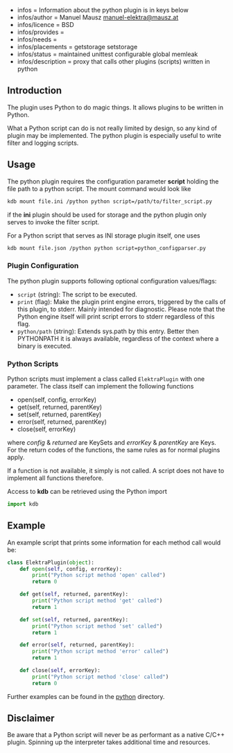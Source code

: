 - infos = Information about the python plugin is in keys below
- infos/author = Manuel Mausz <manuel-elektra@mausz.at>
- infos/licence = BSD
- infos/provides =
- infos/needs =
- infos/placements = getstorage setstorage
- infos/status = maintained unittest configurable global memleak
- infos/description = proxy that calls other plugins (scripts) written in python

## Introduction

The plugin uses Python to do magic things. It allows plugins to be written in Python.

What a Python script can do is not really limited by design, so any kind of plugin may be
implemented. The python plugin is especially useful to write filter and logging scripts.

## Usage

The python plugin requires the configuration parameter **script** holding the file path to a
python script. The mount command would look like

```sh
kdb mount file.ini /python python script=/path/to/filter_script.py
```

if the **ini** plugin should be used for storage and the python plugin only serves to invoke the
filter script.

For a Python script that serves as INI storage plugin itself, one uses

```sh
kdb mount file.json /python python script=python_configparser.py
```

### Plugin Configuration

The python plugin supports following optional configuration values/flags:

- `script` (string): The script to be executed.
- `print` (flag): Make the plugin print engine errors, triggered by the calls of
  this plugin, to stderr. Mainly intended for diagnostic. Please note that the
  Python engine itself will print script errors to stderr regardless of this flag.
- `python/path` (string): Extends sys.path by this entry. Better then PYTHONPATH
  it is always available, regardless of the context where a binary is executed.

### Python Scripts

Python scripts must implement a class called `ElektraPlugin` with one parameter.
The class itself can implement the following functions

- open(self, config, errorKey)
- get(self, returned, parentKey)
- set(self, returned, parentKey)
- error(self, returned, parentKey)
- close(self, errorKey)

where _config_ & _returned_ are KeySets and _errorKey_ & _parentKey_ are Keys.
For the return codes of the functions, the same rules as for normal plugins apply.

If a function is not available, it simply is not called. A script does not have to
implement all functions therefore.

Access to **kdb** can be retrieved using the Python import

```py
import kdb
```

## Example

An example script that prints some information for each method call would be:

```py
class ElektraPlugin(object):
    def open(self, config, errorKey):
        print("Python script method 'open' called")
        return 0

    def get(self, returned, parentKey):
        print("Python script method 'get' called")
        return 1

    def set(self, returned, parentKey):
        print("Python script method 'set' called")
        return 1

    def error(self, returned, parentKey):
        print("Python script method 'error' called")
        return 1

    def close(self, errorKey):
        print("Python script method 'close' called")
        return 0
```

Further examples can be found in the [python](python/) directory.

## Disclaimer

Be aware that a Python script will never be as performant as a native C/C++ plugin.
Spinning up the interpreter takes additional time and resources.
